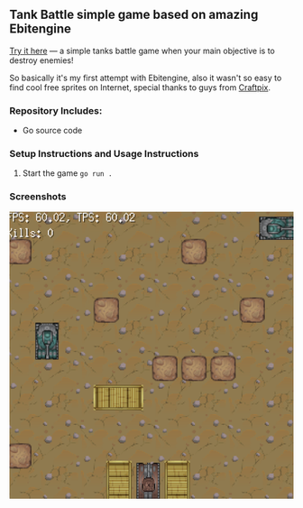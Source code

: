 ## Tank Battle simple game based on amazing Ebitengine

[Try it here](https://) — a simple tanks battle game when your main objective is to destroy enemies!

So basically it's my first attempt with Ebitengine, also it wasn't so easy to find cool free sprites on Internet, special thanks to guys from [Craftpix](https://craftpix.net/).


### Repository Includes:
- Go source code

### Setup Instructions and Usage Instructions
1. Start the game `go run .`

### Screenshots
![alt text](screenshot.png)
